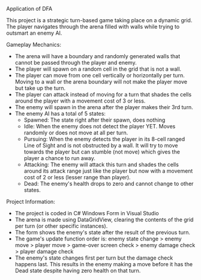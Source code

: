 Application of DFA

This project is a strategic turn-based game taking place on a dynamic grid. The player navigates through the arena filled with walls while trying to outsmart an enemy AI.

Gameplay Mechanics:
- The arena will have a boundary and randomly generated walls that cannot be passed through the player and enemy.
- The player will spawn on a random cell in the grid that is not a wall.
- The player can move from one cell vertically or horizontally per turn. Moving to a wall or the arena boundary will not make the player move but take up the turn.
- The player can attack instead of moving for a turn that shades the cells around the player with a movement cost of 3 or less.
- The enemy will spawn in the arena after the player makes their 3rd turn.
- The enemy AI has a total of 5 states:
  - Spawned: The state right after their spawn, does nothing
  - Idle: When the enemy does not detect the player YET. Moves randomly or does not move at all per turn.
  - Pursuing: When the enemy detects the player in its 8-cell ranged Line of Sight and is not obstructed by a wall. It will try to move towards the player but can stumble (not move) which gives the player a chance to run away.
  - Attacking: The enemy will attack this turn and shades the cells around its attack range just like the player but now with a movement cost of 2 or less (lesser range than player).
  - Dead: The enemy's health drops to zero and cannot change to other states.

Project Information:
- The project is coded in C# Windows Form in Visual Studio
- The arena is made using DataGridView, clearing the contents of the grid per turn (or other specific instances).
- The form shows the enemy's state after the result of the previous turn.
- The game's update function order is: enemy state change > enemy move > player move > game-over screen check > enemy damage check > player damage check
- The enemy's state changes first per turn but the damage check happens last. This results in the enemy making a move before it has the Dead state despite having zero health on that turn.
